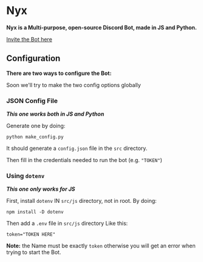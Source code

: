 # Nyx

**Nyx is a Multi-purpose, open-source Discord Bot, made in JS and Python.**

[Invite the Bot here](https://discord.com/oauth2/authorize?client_id=960533661109878805&scope=bot%20applications.commands&permissions=545394261246)

## Configuration

**There are two ways to configure the Bot:**

Soon we'll try to make the two config options globally

### JSON Config File

***This one works both in JS and Python***

Generate one by doing: 

`python make_config.py`

It should generate a `config.json` file in the `src` directory.

Then fill in the credentials needed to run the bot (e.g. `"TOKEN"`)

### Using `dotenv`

***This one only works for JS***

First, install `dotenv` IN `src/js` directory, not in root. 
By doing:

```sh-session
npm install -D dotenv
```

Then add a `.env` file in `src/js` directory
Like this:

```env
token="TOKEN HERE"
```

**Note:** the Name must be exactly `token` otherwise you will get an error when trying to start the Bot.
